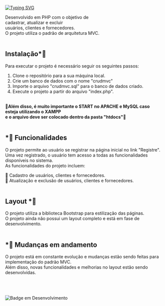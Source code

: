 [![Typing SVG](https://readme-typing-svg.demolab.com?font=Fira+Code&size=30&pause=1000&width=435&lines=Projeto+CRUD+MVC)](https://git.io/typing-svg)

Desenvolvido em PHP com o objetivo de </br> cadastrar, atualizar e excluir  </br>
usuários, clientes e fornecedores.</br>
O projeto utiliza o padrão de arquitetura MVC.
</br></br>
## Instalação*⃣
Para executar o projeto é necessário seguir os seguintes passos: </br>

1. Clone o repositório para a sua máquina local.
2. Crie um banco de dados com o nome "crudmvc"
3. Importe o arquivo "crudmvc.sql" para o banco de dados criado.
4. Execute o projeto a partir do arquivo "index.php".
</br></br>

🔹**Além disso, é muito importante o START no APACHE e MySQL caso esteja utilizando o XAMPP </br>
e o arquivo deve ser colocado dentro da pasta "htdocs"**🔹 </br></br>

## *⃣ Funcionalidades 

O projeto permite ao usuário se registrar na página inicial no link "Registre".</br>
Uma vez registrado, o usuário tem acesso a todas as funcionalidades disponíveis no sistema.
</br>
As funcionalidades do projeto incluem:

🔹 Cadastro de usuários, clientes e fornecedores.</br>
🔹 Atualização e exclusão de usuários, clientes e fornecedores.
</br></br>
## Layout *⃣

O projeto utiliza a biblioteca Bootstrap para estilização das páginas.</br>
O projeto ainda não possui um layout completo e está em fase de desenvolvimento.
</br></br>
## *⃣ Mudanças em andamento 

O projeto está em constante evolução e mudanças estão sendo feitas para implementação do padrão MVC.</br>
Além disso, novas funcionalidades e melhorias no layout estão sendo desenvolvidas.
</br> </br>
</br> </br>

![Badge em Desenvolvimento](http://img.shields.io/static/v1?label=STATUS&message=%20Andamento&color=GREEN&style=for-the-badge)
